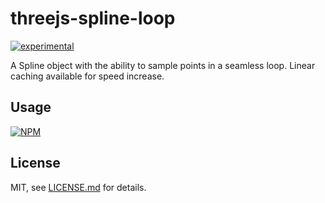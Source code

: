 # threejs-spline-loop

[![experimental](http://badges.github.io/stability-badges/dist/experimental.svg)](http://github.com/badges/stability-badges)

A Spline object with the ability to sample points in a seamless loop. Linear caching available for speed increase.

## Usage

[![NPM](https://nodei.co/npm/threejs-spline-loop.png)](https://nodei.co/npm/threejs-spline-loop/)

## License

MIT, see [LICENSE.md](http://github.com/bunnybones1/threejs-spline-loop/blob/master/LICENSE.md) for details.
